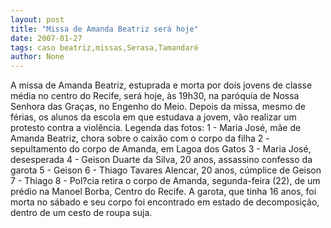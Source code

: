 ```yaml
---
layout: post
title: "Missa de Amanda Beatriz será hoje"
date: 2007-01-27
tags: caso beatriz,missas,Serasa,Tamandaré
author: None
---
```


A missa de Amanda Beatriz, estuprada e morta por dois jovens de classe média no centro do Recife, será hoje, às 19h30, na paróquia de Nossa Senhora das Graças, no Engenho do Meio. 
Depois da missa, mesmo de férias, os alunos da escola em que estudava a jovem, vão realizar um protesto contra a violência.
Legenda das fotos:
1 - Maria José, mãe de Amanda Beatriz, chora sobre o caixão com o corpo da filha
2 - sepultamento do corpo de Amanda, em Lagoa dos Gatos
3 - Maria José, desesperada
4 - Geison Duarte da Silva, 20 anos, assassino confesso da garota
5 - Geison
6 - Thiago Tavares Alencar, 20 anos, cúmplice de Geison
7 - Thiago
8 - Pol?cia retira o corpo de Amanda, segunda-feira (22), de um prédio na Manoel Borba, Centro do Recife. A garota, que tinha 16 anos, foi morta no sábado e seu corpo foi encontrado em estado de decomposição, dentro de um cesto de roupa suja. 